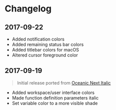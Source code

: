 # Changelog

## 2017-09-22

- Added notification colors
- Added remaining status bar colors
- Added titlebar colors for macOS
- Altered cursor foreground color

## 2017-09-19

> Initial release ported from [Oceanic Next Italic](https://github.com/Bloemert/oceanic-next-italic)

- Added workspace/user interface colors
- Made function definition parameters italic
- Set variable color to a more visible shade
